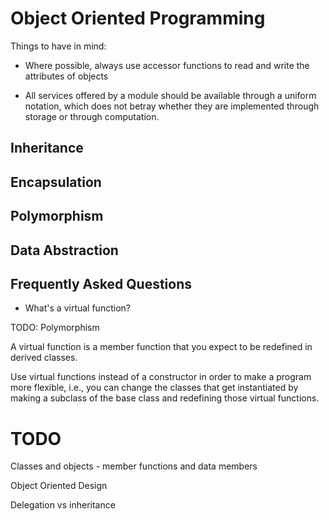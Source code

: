 # Object Oriented Programming

Things to have in mind:

- Where possible, always use accessor functions to read and write the attributes of objects

- All services offered by a module should be available through a uniform notation, which does not betray whether
they are implemented through storage or through computation.

## Inheritance

## Encapsulation

## Polymorphism

## Data Abstraction

## Frequently Asked Questions

* What's a virtual function?

TODO: Polymorphism

A virtual function is a member function that you expect to be redefined in derived classes.

Use virtual functions instead of a constructor in order to make a program more flexible, i.e., you can change the classes that get instantiated by making a subclass of the base class and redefining those virtual functions.


# TODO

Classes and objects - member functions and data members

Object Oriented Design

Delegation vs inheritance

